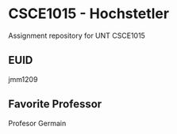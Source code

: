 # CSCE1015 - Hochstetler
Assignment repository for UNT CSCE1015
## EUID
jmm1209
## Favorite Professor
Profesor Germain

